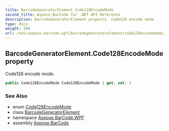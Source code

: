 ```yaml
---
title: BarcodeGeneratorElement.Code128EncodeMode
second_title: Aspose.BarCode for .NET API Reference
description: BarcodeGeneratorElement property. Code128 encode mode
type: docs
weight: 390
url: /net/aspose.barcode.wpf/barcodegeneratorelement/code128encodemode/
---
```

## BarcodeGeneratorElement.Code128EncodeMode property

Code128 encode mode.

```csharp
public Code128EncodeMode Code128EncodeMode { get; set; }
```

### See Also

* enum [Code128EncodeMode](../../../aspose.barcode.generation/code128encodemode/)
* class [BarcodeGeneratorElement](../)
* namespace [Aspose.BarCode.WPF](../../barcodegeneratorelement/)
* assembly [Aspose.BarCode](../../../)


